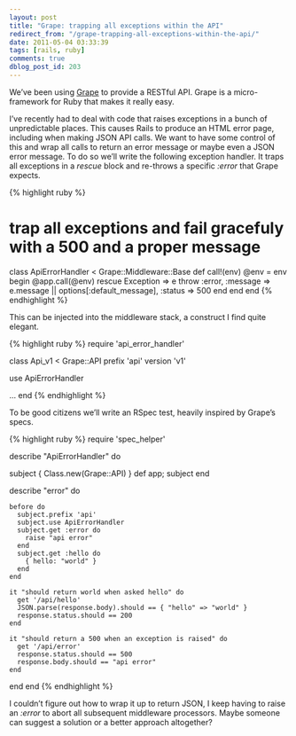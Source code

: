 ```yaml
---
layout: post
title: "Grape: trapping all exceptions within the API"
redirect_from: "/grape-trapping-all-exceptions-within-the-api/"
date: 2011-05-04 03:33:39
tags: [rails, ruby]
comments: true
dblog_post_id: 203
---
```

We’ve been using [Grape](https://github.com/ruby-grape/grape) to provide a RESTful API. Grape is a micro-framework for Ruby that makes it really easy.

I’ve recently had to deal with code that raises exceptions in a bunch of unpredictable places. This causes Rails to produce an HTML error page, including when making JSON API calls. We want to have some control of this and wrap all calls to return an error message or maybe even a JSON error message. To do so we’ll write the following exception handler. It traps all exceptions in a _rescue_ block and re-throws a specific _:error_ that Grape expects.

{% highlight ruby %}
# trap all exceptions and fail gracefuly with a 500 and a proper message
class ApiErrorHandler < Grape::Middleware::Base
  def call!(env)
    @env = env
    begin
      @app.call(@env)
    rescue Exception => e
      throw :error, :message => e.message || options[:default_message], :status => 500
    end
  end
end
{% endhighlight %}

This can be injected into the middleware stack, a construct I find quite elegant.

{% highlight ruby %}
require 'api_error_handler'

class Api_v1 < Grape::API
  prefix 'api'
  version 'v1'

  use ApiErrorHandler

  ...
end
{% endhighlight %}

To be good citizens we’ll write an RSpec test, heavily inspired by Grape’s specs.

{% highlight ruby %}
require 'spec_helper'

describe "ApiErrorHandler" do

  subject { Class.new(Grape::API) }
  def app; subject end

  describe "error" do

    before do
      subject.prefix 'api'
      subject.use ApiErrorHandler
      subject.get :error do
        raise "api error"
      end
      subject.get :hello do
        { hello: "world" }
      end
    end

    it "should return world when asked hello" do
      get '/api/hello'
      JSON.parse(response.body).should == { "hello" => "world" }
      response.status.should == 200
    end

    it "should return a 500 when an exception is raised" do
      get '/api/error'
      response.status.should == 500
      response.body.should == "api error"
    end

  end
end
{% endhighlight %}

I couldn’t figure out how to wrap it up to return JSON, I keep having to raise an _:error_ to abort all subsequent middleware processors. Maybe someone can suggest a solution or a better approach altogether?

